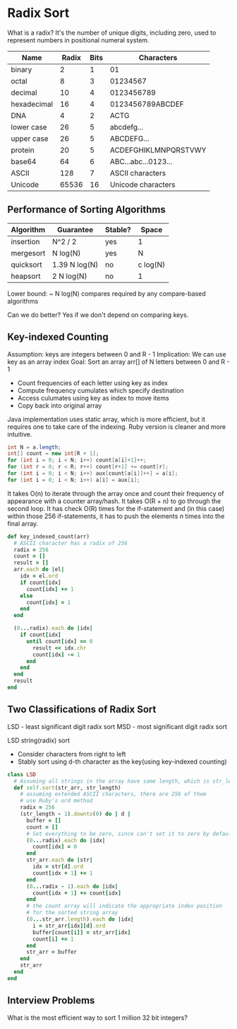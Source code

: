 # Radix Sort
What is a radix? It's the number of unique digits, including zero, used to
represent numbers in positional numeral system.

| Name        | Radix | Bits | Characters          |
| ----------- | ----- | ---- | ------------------- |
| binary      | 2     | 1    | 01                  |
| octal       | 8     | 3    | 01234567            |  
| decimal     | 10    | 4    | 0123456789          |
| hexadecimal | 16    | 4    | 0123456789ABCDEF    |
| DNA         | 4     | 2    | ACTG                |
| lower case  | 26    | 5    | abcdefg...          |
| upper case  | 26    | 5    | ABCDEFG...          |
| protein     | 20    | 5    | ACDEFGHIKLMNPQRSTVWY|
| base64      | 64    | 6    | ABC...abc...0123... |
| ASCII       | 128   | 7    | ASCII characters    |
| Unicode     | 65536 | 16   | Unicode characters  |

## Performance of Sorting Algorithms
| Algorithm | Guarantee     | Stable? | Space    |
| --------- | ------------- | ------- | -------- |
| insertion | N^2 / 2       | yes     | 1        |
| mergesort | N log(N)      | yes     | N        |
| quicksort | 1.39 N log(N) | no      | c log(N) |
| heapsort  | 2 N log(N)    | no      | 1        |

Lower bound: ~ N log(N) compares required by any compare-based algorithms

Can we do better? Yes if we don't depend on comparing keys.

## Key-indexed Counting
Assumption: keys are integers between 0 and R - 1
Implication: We can use key as an array index
Goal: Sort an array arr[] of N letters between 0 and R - 1
* Count frequencies of each letter using key as index
* Compute frequency cumulates which specify destination
* Access culumates using key as index to move items
* Copy back into original array

Java implementation uses static array, which is more efficient, but it requires
one to take care of the indexing. Ruby version is cleaner and more intuitive.
``` java
int N = a.length;
int[] count = new int[R + 1];
for (int i = 0; i < N; i++) count[a[i]+1]++;
for (int r = 0; r < R; r++) count[r+1] += count[r];
for (int i = 0; i < N; i++) aux[count[a[i]]++] = a[i];
for (int i = 0; i < N; i++) a[i] = aux[i];
```

It takes O(n) to iterate through the array once and count their frequency
of appearance with a counter array/hash.
It takes O(R + n) to go through the second loop. It has check O(R) times
for the if-statement and (in this case) within those 256 if-statements, it
has to push the elements *n* times into the final array. 
``` ruby
def key_indexed_count(arr)
  # ASCII character has a radix of 256
  radix = 256
  count = []
  result = []
  arr.each do |el|
    idx = el.ord
    if count[idx]
      count[idx] += 1
    else
      count[idx] = 1
    end
  end

  (0...radix).each do |idx|
    if count[idx]
      until count[idx] == 0
        result << idx.chr
        count[idx] -= 1
      end
    end
  end
  result
end
```

## Two Classifications of Radix Sort
LSD - least significant digit radix sort
MSD - most significant digit radix sort

LSD string(radix) sort
* Consider characters from right to left
* Stably sort using d-th character as the key(using key-indexed counting)

``` ruby
class LSD
  # Assuming all strings in the array have same length, which is str_length
  def self.sort(str_arr, str_length)
    # assuming extended ASCII characters, there are 256 of them
    # use Ruby's ord method
    radix = 256
    (str_length - 1).downto(0) do | d |
      buffer = []
      count = []
      # Set everything to be zero, since can't set it to zero by default
      (0...radix).each do |idx|
        count[idx] = 0
      end
      str_arr.each do |str|
        idx = str[d].ord
        count[idx + 1] += 1
      end
      (0...radix - 1).each do |idx|
        count[idx + 1] += count[idx]
      end
      # the count array will indicate the appropriate index position
      # for the sorted string array
      (0...str_arr.length).each do |idx|
        i = str_arr[idx][d].ord
        buffer[count[i]] = str_arr[idx]
        count[i] += 1
      end
      str_arr = buffer
    end
    str_arr
  end
end
```

## Interview Problems
What is the most efficient way to sort 1 million 32 bit integers?
